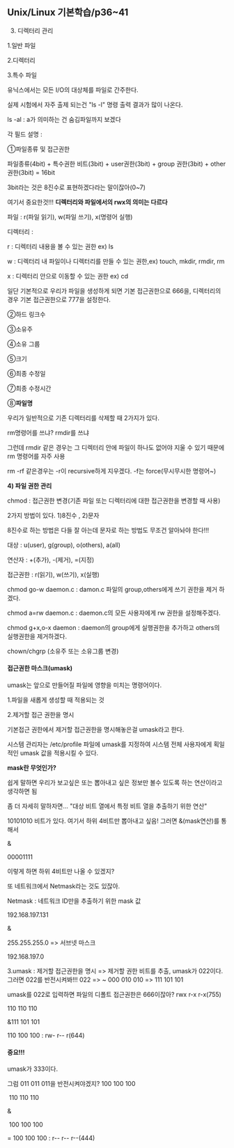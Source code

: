 ## Unix/Linux 기본학습/p36~41



3) 디렉터리 관리

1.일반 파일

2.디렉터리

3.특수 파일



유닉스에서는 모든 I/O의 대상체를 파일로 간주한다.



실제 시험에서 자주 출제 되는건 "ls -l" 명령 출력 결과가 많이 나온다.



ls -al : a가 의미하는 건 숨김파일까지 보겠다



각 필드 설명 : 

①파일종류 및 접근권한

파일종류(4bit) + 특수권한 비트(3bit) + user권한(3bit) + group 권한(3bit) + other권한(3bit) = 16bit

3bit라는 것은 8진수로 표현하겠다라는 말이잖아(0~7)



여기서 중요한것!!! **디렉터리와 파일에서의 rwx의 의미는 다르다**

파일 : r(파일 읽기), w(파일 쓰기), x(명령어 실행)

디렉터리 : 

r : 디렉터리 내용을 볼 수 있는 권한 ex) ls 

w : 디렉터리 내 파일이나 디렉터리를 만들 수 있는 권한,ex) touch, mkdir, rmdir, rm

x : 디렉터리 안으로 이동할 수 있는 권한 ex) cd 



일단 기본적으로 우리가 파일을 생성하게 되면 기본 접근권한으로 666을, 디렉터리의 경우 기본 접근권한으로 777을 설정한다.



②하드 링크수

③소유주

④소유 그룹

⑤크기

⑥최종 수정일

⑦최종 수정시간

⑧**파일명**



우리가 일반적으로 기존 디렉터리를 삭제할 때 2가지가 있다.

rm명령어를 쓰냐? rmdir를 쓰냐

그런데 rmdir 같은 경우는 그 디렉터리 안에 파일이 하나도 없어야 지울 수 있기 때문에 rm 명령어를 자주 사용



rm -rf 같은경우는 -r이 recursive하게 지우겠다. -f는 force(무시무시한 명령어~)



**4) 파일 권한 관리**

chmod : 접근권한 변경(기존 파일 또는 디렉터리에 대한 접근권한을 변경할 때 사용)

2가지 방법이 있다. 1)8진수 , 2)문자

8진수로 하는 방법은 다들 잘 아는데 문자로 하는 방법도 무조건 알아놔야 한다!!!



대상 : u(user), g(group), o(others), a(all)

연산자 : +(추가), -(제거), =(지정)

접근권한 : r(읽기), w(쓰기), x(실행)



chmod go-w daemon.c : damon.c 파일의 group,others에게 쓰기 권한을 제거 하겠다.

chmod a=rw daemon.c : daemon.c의 모든 사용자에게 rw 권한을 설정해주겠다.  

chmod g+x,o-x daemon : daemon의 group에게 실행권한을 추가하고 others의 실행권한을 제거하겠다.



chown/chgrp (소유주 또는 소유그룹 변경)



#### 접근권한 마스크(umask)

umask는 앞으로 만들어질 파일에 영향을 미치는 명령어이다.

1.파일을 새롭게 생성할 때 적용되는 것

2.제거할 접근 권한을 명시



기본접근 권한에서 제거할 접근권한을 명시해놓은걸 umask라고 한다.



시스템 관리자는 /etc/profile 파일에 umask를 지정하여 시스템 전체 사용자에게 획일적인 umask 값을 적용시킬 수 있다.



**mask란 무엇인가?**

쉽게 말하면 우리가 보고싶은 또는 뽑아내고 싶은 정보만 볼수 있도록 하는 연산이라고 생각하면 됨

좀 더 자세히 말하자면... "대상 비트 열에서 특정 비트 열을 추출하기 위한 연산"

10101010 비트가 있다. 여기서 하위 4비트만 뽑아내고 싶음! 그러면 &(mask연산)를 통해서

&

00001111

이렇게 하면 하위 4비트만 나올 수 있겠지?



또 네트워크에서 Netmask라는 것도 있잖아.

Netmask : 네트워크 ID만을 추출하기 위한 mask 값

192.168.197.131

&

255.255.255.0 => 서브넷 마스크

192.168.197.0



3.umask : 제거할 접근권한을 명시 => 제거할 권한 비트를 추출, umask가 022이다. 그러면 022를 반전시켜봐!!! 022 => ~ 000 010 010 => 111 101 101

umask를 022로 입력하면 파일의 디폴트 접근권한은 666이잖아? rwx r-x r-x(755)



   110 110 110

&111 101 101

   110 100 100 : rw- r-- r(644)



#### 중요!!!

umask가 333이다.

그럼 011 011 011을 반전시켜야겠지? 100 100 100

​	110 110 110

&

​	100 100 100

=  100 100 100 : r-- r-- r--(444)
